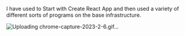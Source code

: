  I have used to Start with Create React App and then used a variety of different sorts of programs on the base infrastructure.

![Uploading chrome-capture-2023-2-6.gif…]()
